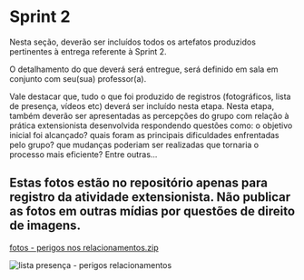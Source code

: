 # Sprint 2

Nesta seção, deverão ser incluídos todos os artefatos produzidos pertinentes à entrega referente à Sprint 2.

O detalhamento do que deverá será entregue, será definido em sala em conjunto com seu(sua) professor(a).

Vale destacar que, tudo o que foi produzido de registros (fotográficos, lista de presença, vídeos etc) deverá ser incluído nesta etapa. Nesta etapa, também deverão ser apresentadas as percepções do grupo com relação à prática extensionista desenvolvida respondendo questões como: o objetivo inicial foi alcançado? quais foram as principais dificuldades enfrentadas pelo grupo? que mudanças poderiam ser realizadas que tornaria o processo mais eficiente? Entre outras...

## Estas fotos estão no repositório apenas para registro da atividade extensionista. Não publicar as fotos em outras mídias por questões de direito de imagens. 

[fotos - perigos nos relacionamentos.zip](https://github.com/user-attachments/files/15977479/fotos.-.perigos.nos.relacionamentos.zip)

![lista presença - perigos relacionamentos](https://github.com/ICEI-PUC-Minas-PPC-CC/ppc-cc-2024-1-ment2-manha-perigosrelacionamentos/assets/81312361/8c68b85b-5129-46c7-ba2a-ae71ed3828d9)


